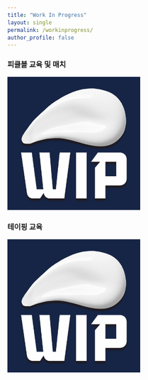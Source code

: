 ```yaml
---
title: "Work In Progress"
layout: single
permalink: /workinprogress/
author_profile: false
---
```

<!-- <p align="center"> 
    <a href="/workinprogress/peekleball" title="피클볼 Class"><img src="/assets/image/favicon.png" width="300" height="300"></a>
    <a href="/workinprogress/taping" title="테이핑 Class"><img src="/assets/image/favicon.png" width="300" height="300"></a>    
</p> -->
### 피클볼 교육 및 매치
<a href="/workinprogress/pickleball" title="피클볼 Class"><img src="/assets/image/favicon.png" width="300" height="300"></a>

### 테이핑 교육
<a href="/workinprogress/taping" title="테이핑 Class"><img src="/assets/image/favicon.png" width="300" height="300"></a>    